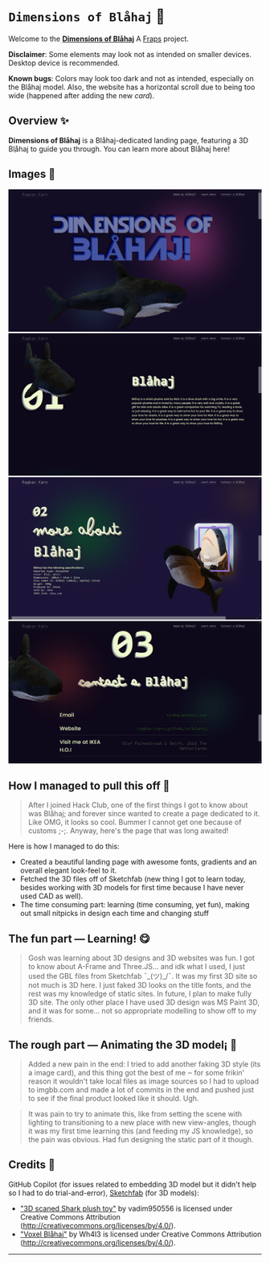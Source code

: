 # `Dimensions of Blåhaj` 🦈
Welcome to the [**Dimensions of Blåhaj**](https://raghav-karn.github.io/blahaj)
A [Fraps](https://fraps.hackclub.com/) project.

**Disclaimer**: Some elements may look not as intended on smaller devices. Desktop device is recommended.

**Known bugs**: Colors may look too dark and not as intended, especially on the Blåhaj model. Also, the website has a horizontal scroll due to being too wide (happened after adding the new *card*).

## Overview ✨
**Dimensions of Blåhaj** is a Blåhaj-dedicated landing page, featuring a 3D Blְåhaj to guide you through. You can learn more about Blåhaj here! 

## Images 📸
![Preview](src/images/preview1.png)
![Preview](src/images/preview2.png)
![Preview](src/images/preview3.png)
![Preview](src/images/preview4.png)

## How I managed to pull this off 📃
> After I joined Hack Club, one of the first things I got to know about was Blåhaj; and forever since wanted to create a page dedicated to it. Like OMG, it looks so cool. Bummer I cannot get one because of customs ;-;. Anyway, here's the page that was long awaited!

Here is how I managed to do this:
- Created a beautiful landing page with awesome fonts, gradients and an overall elegant look-feel to it.
- Fetched the 3D files off of Sketchfab (new thing I got to learn today, besides working with 3D models for first time because I have never used CAD as well).
- The time consuming part: learning (time consuming, yet fun), making out small nitpicks in design each time and changing stuff

## The fun part — Learning! 😋
> Gosh was learning about 3D designs and 3D websites was fun. I got to know about A-Frame and Three.JS... and idk what I used, I just used the GBL files from Sketchfab ¯\_(ツ)_/¯. It was my first 3D site so not much is 3D here. I just faked 3D looks on the title fonts, and the rest was my knowledge of static sites. In future, I plan to make fully 3D site. The only other place I have used 3D design was MS Paint 3D, and it was for some... not so appropriate modelling to show off to my friends.

## The rough part — Animating the 3D model¡ 🎊
> Added a new pain in the end: I tried to add another faking 3D style (its a image card), and this thing got the best of me ‒ for some frikin' reason it wouldn't take local files as image sources so I had to upload to imgbb.com and made a lot of commits in the end and pushed just to see if the final product looked like it should. Ugh.

> It was pain to try to animate this, like from setting the scene with lighting to transitioning to a new place with new view-angles, though it was my first time learning this (and feeding my JS knowledge), so the pain was obvious. Had fun designing the static part of it though.

## Credits 🤝
GitHub Copilot (for issues related to embedding 3D model but it didn't help so I had to do trial-and-error), [Sketchfab](https://sketchfab.com) (for 3D models):
- ["3D scaned Shark plush toy"](https://skfb.ly/oMFS8) by vadim950556 is licensed under Creative Commons Attribution (http://creativecommons.org/licenses/by/4.0/).
- ["Voxel Blåhaj"](https://skfb.ly/oKoWK) by Wh4I3 is licensed under Creative Commons Attribution (http://creativecommons.org/licenses/by/4.0/).
---
